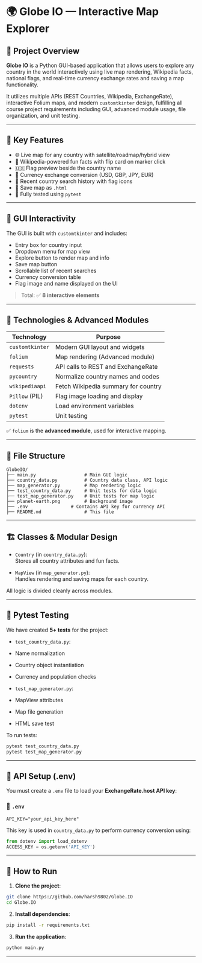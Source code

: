 
# 🌍 Globe IO — Interactive Map Explorer

## 📌 Project Overview

**Globe IO** is a Python GUI-based application that allows users to explore any country in the world interactively using live map rendering, Wikipedia facts, national flags, and real-time currency exchange rates and saving a map functionality.

It utilizes multiple APIs (REST Countries, Wikipedia, ExchangeRate), interactive Folium maps, and modern `customtkinter` design, fulfilling all course project requirements including GUI, advanced module usage, file organization, and unit testing.

---

## 🧩 Key Features

- 🌐 Live map for any country with satellite/roadmap/hybrid view  
- 🧠 Wikipedia-powered fun facts with flip card on marker click  
- 🇺🇸 Flag preview beside the country name  
- 💱 Currency exchange conversion (USD, GBP, JPY, EUR)  
- 🔁 Recent country search history with flag icons  
- 💾 Save map as `.html`  
- 🧪 Fully tested using `pytest`  

---

## 🎯 GUI Interactivity

The GUI is built with `customtkinter` and includes:

- Entry box for country input  
- Dropdown menu for map view  
- Explore button to render map and info  
- Save map button  
- Scrollable list of recent searches  
- Currency conversion table  
- Flag image and name displayed on the UI

> Total: ✅ **8 interactive elements**

---

## 🧠 Technologies & Advanced Modules

| Technology         | Purpose                            |
|-------------------|------------------------------------|
| `customtkinter`   | Modern GUI layout and widgets       |
| `folium`        | Map rendering (Advanced module)     |
| `requests`        | API calls to REST and ExchangeRate  |
| `pycountry`       | Normalize country names and codes   |
| `wikipediaapi`    | Fetch Wikipedia summary for country |
| `Pillow` (PIL)    | Flag image loading and display      |
| `dotenv`          | Load environment variables          |
| `pytest`          | Unit testing                        |

✅ `folium` is the **advanced module**, used for interactive mapping.

---

## 📁 File Structure

```
GlobeIO/
├── main.py                  # Main GUI logic
├── country_data.py          # Country data class, API logic
├── map_generator.py         # Map rendering logic
├── test_country_data.py     # Unit tests for data logic
├── test_map_generator.py    # Unit tests for map logic
├── planet-earth.png         # Background image
├── .env                # Contains API key for currency API
├── README.md                # This file
```

---

## 🏗️ Classes & Modular Design

- `Country` (in `country_data.py`):  
  Stores all country attributes and fun facts.

- `MapView` (in `map_generator.py`):  
  Handles rendering and saving maps for each country.

All logic is divided cleanly across modules.

---

## 🧪 Pytest Testing

We have created **5+ tests** for the project:

-  `test_country_data.py`:  
  - Name normalization  
  - Country object instantiation  
  - Currency and population checks

-  `test_map_generator.py`:  
  - MapView attributes  
  - Map file generation  
  - HTML save test

To run tests:
```bash
pytest test_country_data.py
pytest test_map_generator.py
```

---

## 🔐 API Setup (.env)

You must create a `.env` file to load your **ExchangeRate.host API key**:

### 📄 `.env`
```
API_KEY="your_api_key_here"
```

This key is used in `country_data.py` to perform currency conversion using:
```python
from dotenv import load_dotenv
ACCESS_KEY = os.getenv('API_KEY')
```

---

## 🚀 How to Run

1. **Clone the project**:
```bash
git clone https://github.com/harsh9802/Globe.IO
cd Globe.IO
```

2. **Install dependencies**:
```bash
pip install -r requirements.txt
```

3. **Run the application**:
```bash
python main.py
```

---
